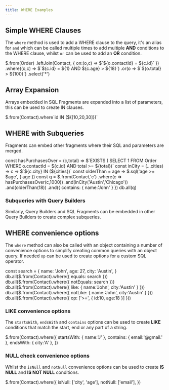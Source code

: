 ```yaml
---
title: WHERE Examples
---
```


## Simple WHERE Clauses

The `where` method is used to add a WHERE clause to the query, it's an alias for `and` which can be called multiple times 
to add multiple **AND** conditions to the WHERE clause, whilst `or` can be used to add an **OR** condition.

<live-preview>
$.from(Order)
  .leftJoin(Contact, { on:(o,c) => $`${o.contactId} = ${c.id}` })
  .where((o,c) => $`${c.id} = ${1} AND ${c.age} > ${18}`)
  .or(o => $`${o.total} > ${100}`)
  .select('*')
</live-preview>

## Array Expansion

Arrays embedded in SQL Fragments are expanded into a list of parameters, this can be used to create IN clauses.

<live-preview>
$.from(Contact).where`id IN (${[10,20,30]})`
</live-preview>

## WHERE with Subqueries

Fragments can embed other fragments where their SQL and parameters are merged.

<live-preview>
const hasPurchasesOver = (c,total) => $`EXISTS (
       SELECT 1 FROM Order WHERE o.contactId = ${c.id} AND total >= ${total})`
const inCity = (...cities) => c => $`${c.city} IN (${cities})`
const olderThan = age => $.sql('age >= $age', { age })
const q = $.from(Contact,'c')
    .where(c => hasPurchasesOver(c,1000))
    .and(inCity('Austin','Chicago'))
    .and(olderThan(18))
    .and({ contains: { name:'John' } })
db.all(q)
</live-preview>

### Subqueries with Query Builders

Similarly, Query Builders and SQL Fragments can be embedded in other Query Builders to create complex subqueries.

<live-preview src="/mjs/subselect.mjs"></live-preview>

## WHERE convenience options

The `where` method can also be called with an object containing a number of convenience options to simplify creating
common queries with an object query. If needed `op` can be used to create options for a custom SQL operator.

<live-preview>
const search = {
    name: 'John',
    age: 27,
    city: 'Austin',
}
db.all($.from(Contact).where({ equals: search }))
db.all($.from(Contact).where({ notEquals: search }))
db.all($.from(Contact).where({ like: { name:'John', city:'Austin' } }))
db.all($.from(Contact).where({ notLike: { name:'John', city:'Austin' } }))
db.all($.from(Contact).where({ op: ['>=', { id:10, age:18 }] }))
</live-preview>

### LIKE convenience options

The `startsWith`, `endsWith` and `contains` options can be used to create **LIKE** conditions that match the start, 
end or any part of a string.

<live-preview>
$.from(Contact).where({ 
    startsWith: { name:'J' }, 
    contains: { email:'@gmail.' }, 
    endsWith: { city:'A' }, 
})
</live-preview>

### NULL check convenience options

Whilst the `isNull` and `notNull` convenience options can be used to create **IS NULL** and **IS NOT NULL** conditions.

<live-preview>
$.from(Contact).where({ 
    isNull: ['city', 'age'], 
    notNull: ['email'], 
})
</live-preview>

